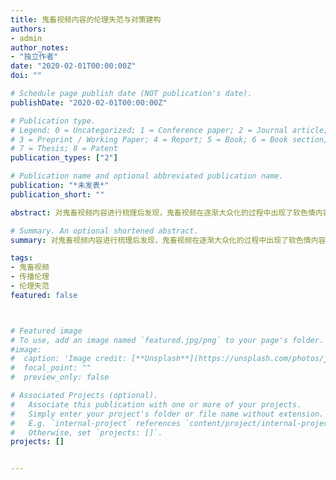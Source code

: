 ```yaml
---
title: 鬼畜视频内容的伦理失范与对策建构
authors:
- admin
author_notes:
- "独立作者"
date: "2020-02-01T00:00:00Z"
doi: ""

# Schedule page publish date (NOT publication's date).
publishDate: "2020-02-01T00:00:00Z"

# Publication type.
# Legend: 0 = Uncategorized; 1 = Conference paper; 2 = Journal article;
# 3 = Preprint / Working Paper; 4 = Report; 5 = Book; 6 = Book section;
# 7 = Thesis; 8 = Patent
publication_types: ["2"]

# Publication name and optional abbreviated publication name.
publication: "*未发表*"
publication_short: ""

abstract: 对鬼畜视频内容进行梳理后发现，鬼畜视频在逐渐大众化的过程中出现了软色情内容、不良行为内容、身体和语言暴力内容以及恶意改编内容等伦理失范情况。这些伦理问题的发生主要是因为生产者、平台、受众和资本的交互作用而形成。通过梳理伦理失范的类型和伦理失范发生的原因之后，分别从生产者、平台和受众三种路径出发，建构了鬼畜视频内容伦理失范的应对对策。

# Summary. An optional shortened abstract.
summary: 对鬼畜视频内容进行梳理后发现，鬼畜视频在逐渐大众化的过程中出现了软色情内容、不良行为内容、身体和语言暴力内容以及恶意改编内容等伦理失范情况。这些伦理问题的发生主要是因为生产者、平台、受众和资本的交互作用而形成。通过梳理伦理失范的类型和伦理失范发生的原因之后，分别从生产者、平台和受众三种路径出发，建构了鬼畜视频内容伦理失范的应对对策。

tags:
- 鬼畜视频
- 传播伦理
- 伦理失范
featured: false



# Featured image
# To use, add an image named `featured.jpg/png` to your page's folder. 
#image:
#  caption: 'Image credit: [**Unsplash**](https://unsplash.com/photos/jdD8gXaTZsc)'
#  focal_point: ""
#  preview_only: false

# Associated Projects (optional).
#   Associate this publication with one or more of your projects.
#   Simply enter your project's folder or file name without extension.
#   E.g. `internal-project` references `content/project/internal-project/index.md`.
#   Otherwise, set `projects: []`.
projects: []


---
```


